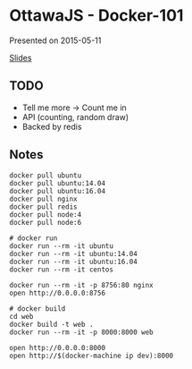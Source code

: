 # OttawaJS - Docker-101

Presented on 2015-05-11

[Slides](https://slides.com/daneroo/docker101)

## TODO

- Tell me more -> Count me in
- API (counting, random draw)
- Backed by redis

## Notes

```
docker pull ubuntu
docker pull ubuntu:14.04
docker pull ubuntu:16.04
docker pull nginx
docker pull redis
docker pull node:4
docker pull node:6

# docker run
docker run --rm -it ubuntu
docker run --rm -it ubuntu:14.04
docker run --rm -it ubuntu:16.04
docker run --rm -it centos

docker run --rm -it -p 8756:80 nginx
open http://0.0.0.0:8756

# docker build
cd web
docker build -t web .
docker run --rm -it -p 8000:8000 web

open http://0.0.0.0:8000
open http://$(docker-machine ip dev):8000

```